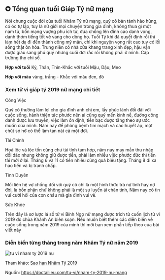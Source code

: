  <h2>✪ Tổng quan tuổi Giáp Tý nữ mạng</h2>
           <p>Nói chung cuộc đời của tuổi Nhâm Tý nữ mạng, quý cô bản tánh hào hùng, có óc tự lập, tuy là nữ giới mọi chuyện trong gia đình, không thua gì một nam tử, bổn mạng vượng phu ích tử, đưa chồng lên đỉnh cao danh vọng, danh thơm tiếng tốt vẻ vang cho dòng họ. Tuổi Tý khi đã quyết định rồi thì làm hết dạ đi đến thành công mỹ mãn, chỉ khi nguyện vọng rất cao tuy có lối sống thật ôn hòa. Trung niên có nhà cửa khang trang xinh đẹp, hậu vận được giàu sang phú quý nhưng cuối đời rắc rối không phải ở mình. Cập trường thọ chi số.</p>
        <p><strong>Hợp với tuổi</strong> Kỷ, Thân, Thìn-Khắc với tuổi Mậu, Dậu, Mẹo</p>
        <p><strong>Hợp với màu</strong> vàng, trắng - Khắc với màu đen, đỏ</p>
            <h3>Xem tử vi giáp tý 2019 nữ mạng chi tiết</h3>
            <p>Công Việc</p>
<p>Quý cô thường làm lợi cho gia đình anh chị em, lấy phúc lành đối đãi với cuộc sống, hành thiện tác phước nên ai cũng quý mến kính nể, đường công danh được lưu truyền, việc làm ổn định, tiền bạc được tăng theo sự ước muốn của mình. Năm nay để phòng bệnh tim mạch và cao huyết áp, một chút sơ hở có thể làm tan nát cả một đời.</p>
<p>Tài Chính</p>
<p> Hoá lộc và lộc tồn cùng chư tài tính tam hợp, năm nay may mắn thu nhập dồi dào nhưng không giữ được tiền, phải làm nhiều việc phước đức thì tiền tài mới ở lại. Tháng 6 và 11 có tiền nhiều cùng quà biếu tặng. Tháng 8 đi xa  hao tiền và bị tranh chấp.</p>
<p>Tình Duyên</p>
<p>Mối liên hệ vợ chồng đối với quý cô chỉ là một hình thức trả nợ tình hay nợ đời, là bổn phận chứ không phải là một sự luyến ái chân tình, Năm nay có tin vui cưới hỏi của con cháu mà gia đình vui vẻ.</p>
<p>Sức Khỏe</p>
<p>Trên đây là sơ lược lá số tử vi Bính Ngọ nữ mạng được trích từ cuốn lịch tử vi 2019 do chùa Khánh An biên soạn. Nếu muốn biết thêm các diễn biến về cuộc sống trong năm 2019 của mình thì mời bạn xem phần tiếp theo của bài viết này</p>

<h3>Diễn biến từng tháng trong năm Nhâm Tý nữ năm 2019</h3>

<img src="https://i.imgur.com/jI8HdmW.jpg" alt="tu vi nham ty 2019 nu" >

<p>Tham khảo: <a href="https://doctailieu.com/tu-vi/sao-han-nham-ty-2019">Sao hạn Nhâm Tý 2019</a></p>

<p>Nguồn: <a href="https://doctailieu.com/tu-vi/nham-ty-2019-nu-mang" title="tử vi giáp tý 2019 nữ mạng">https://doctailieu.com/tu-vi/nham-ty-2019-nu-mang</a></p>
